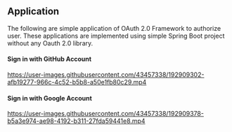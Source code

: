 ## Application
The following are simple application of OAuth 2.0 Framework to authorize user. These applications are implemented using simple Spring Boot project without any Oauth 2.0 library.


#### Sign in with GitHub Account
https://user-images.githubusercontent.com/43457338/192909302-afb19277-966c-4c52-b5b8-a50e1fb80c29.mp4

#### Sign in with Google Account
https://user-images.githubusercontent.com/43457338/192909378-b5a3e974-ae98-4192-b311-27fda59441e8.mp4

